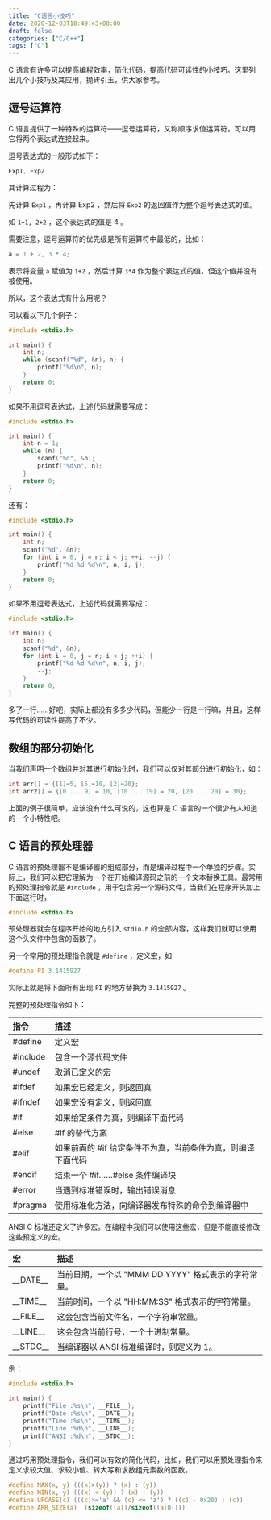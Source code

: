 ```yaml
---
title: "C语言小技巧"
date: 2020-12-03T18:49:43+08:00
draft: false
categories: ["C/C++"]
tags: ["C"]
---
```


C 语言有许多可以提高编程效率，简化代码，提高代码可读性的小技巧。这里列出几个小技巧及其应用，抛砖引玉，供大家参考。

## 逗号运算符

C 语言提供了一种特殊的运算符——逗号运算符，又称顺序求值运算符，可以用它将两个表达式连接起来。

逗号表达式的一般形式如下：

```c
Exp1, Exp2
```

其计算过程为：

先计算 `Exp1` ，再计算 Exp2 ，然后将 `Exp2` 的返回值作为整个逗号表达式的值。

如 `1+1, 2+2` ，这个表达式的值是 4 。

需要注意，逗号运算符的优先级是所有运算符中最低的，比如：

```c
a = 1 + 2, 3 * 4;
```

表示将变量 `a` 赋值为 `1+2` ，然后计算 `3*4` 作为整个表达式的值，但这个值并没有被使用。

所以，这个表达式有什么用呢？

可以看以下几个例子：

```c
#include <stdio.h>

int main() {
    int n;
    while (scanf("%d", &n), n) {
        printf("%d\n", n);
    }
    return 0;
}
```

如果不用逗号表达式，上述代码就需要写成：

```c
#include <stdio.h>

int main() {
    int n = 1;
    while (n) {
        scanf("%d", &n);
        printf("%d\n", n);
    }
    return 0;
}
```

还有：

```c
#include <stdio.h>

int main() {
    int n;
    scanf("%d", &n);
    for (int i = 0, j = n; i < j; ++i, --j) {
        printf("%d %d %d\n", n, i, j);
    }
    return 0;
}
```

如果不用逗号表达式，上述代码就需要写成：

```c
#include <stdio.h>

int main() {
    int n;
    scanf("%d", &n);
    for (int i = 0, j = n; i < j; ++i) {
        printf("%d %d %d\n", n, i, j);
        --j;
    }
    return 0;
}
```

多了一行……好吧，实际上都没有多多少代码，但能少一行是一行嘛，并且，这样写代码的可读性提高了不少。

## 数组的部分初始化

当我们声明一个数组并对其进行初始化时，我们可以仅对其部分进行初始化，如：

```c
int arr[] = {[1]=5, [5]=10, [2]=20};
int arr2[] = {[0 ... 9] = 10, [10 ... 19] = 20, [20 ... 29] = 30};
```

上面的例子很简单，应该没有什么可说的，这也算是 C 语言的一个很少有人知道的一个小特性吧。

## C 语言的预处理器

C 语言的预处理器不是编译器的组成部分，而是编译过程中一个单独的步骤。实际上，我们可以把它理解为一个在开始编译源码之前的一个文本替换工具。最常用的预处理指令就是 `#include` ，用于包含另一个源码文件，当我们在程序开头加上下面这行时，

```c
#include <stdio.h>
```

预处理器就会在程序开始的地方引入 `stdio.h` 的全部内容，这样我们就可以使用这个头文件中包含的函数了。

另一个常用的预处理指令就是 `#define` ，定义宏，如

```c
#define PI 3.1415927
```

实际上就是将下面所有出现 `PI` 的地方替换为 `3.1415927` 。

完整的预处理指令如下：

| 指令     | 描述                                                        |
| :------- | :---------------------------------------------------------- |
| #define  | 定义宏                                                      |
| #include | 包含一个源代码文件                                          |
| #undef   | 取消已定义的宏                                              |
| #ifdef   | 如果宏已经定义，则返回真                                    |
| #ifndef  | 如果宏没有定义，则返回真                                    |
| #if      | 如果给定条件为真，则编译下面代码                            |
| #else    | #if 的替代方案                                              |
| #elif    | 如果前面的 #if 给定条件不为真，当前条件为真，则编译下面代码 |
| #endif   | 结束一个 #if……#else 条件编译块                              |
| #error   | 当遇到标准错误时，输出错误消息                              |
| #pragma  | 使用标准化方法，向编译器发布特殊的命令到编译器中            |

ANSI C 标准还定义了许多宏。在编程中我们可以使用这些宏，但是不能直接修改这些预定义的宏。

| 宏           | 描述                                                |
| :----------- | :-------------------------------------------------- |
| \_\_DATE\_\_ | 当前日期，一个以 "MMM DD YYYY" 格式表示的字符常量。 |
| \_\_TIME\_\_ | 当前时间，一个以 "HH:MM:SS" 格式表示的字符常量。    |
| \_\_FILE\_\_ | 这会包含当前文件名，一个字符串常量。                |
| \_\_LINE\_\_ | 这会包含当前行号，一个十进制常量。                  |
| \_\_STDC\_\_ | 当编译器以 ANSI 标准编译时，则定义为 1。            |

例：

```c
#include <stdio.h>

int main() {
    printf("File :%s\n", __FILE__);
    printf("Date :%s\n", __DATE__);
    printf("Time :%s\n", __TIME__);
    printf("Line :%d\n", __LINE__);
    printf("ANSI :%d\n", __STDC__);
}
```

通过巧用预处理指令，我们可以有效的简化代码，比如，我们可以用预处理指令来定义求较大值、求较小值、转大写和求数组元素数的函数。

```c
#define MAX(x, y) (((x)>(y)) ? (x) : (y))
#define MIN(x, y) (((x) < (y)) ? (x) : (y))
#define UPCASE(c) (((c)>='a' && (c) <= 'z') ? ((c) - 0x20) : (c))
#define ARR_SIZE(a)  (sizeof((a))/sizeof((a[0])))
```
